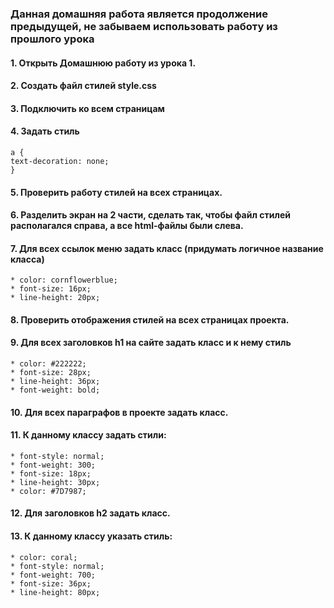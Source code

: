 ### Данная домашняя работа является продолжение предыдущей, не забываем использовать работу из прошлого урока
#### 1. Открыть Домашнюю работу из урока 1.
#### 2. Создать файл стилей style.css
#### 3. Подключить ко всем страницам
#### 4. Задать стиль
    a {
    text-decoration: none;
    }
#### 5. Проверить работу стилей на всех страницах.
#### 6. Разделить экран на 2 части, сделать так, чтобы файл стилей располагался справа, а все html-файлы были слева.
#### 7. Для всех ссылок меню задать класс (придумать логичное название класса)
    * color: cornflowerblue;
    * font-size: 16px;
    * line-height: 20px;
#### 8. Проверить отображения стилей на всех страницах проекта.
#### 9. Для всех заголовков h1 на сайте задать класс и к нему стиль
    * color: #222222;
    * font-size: 28px;
    * line-height: 36px;
    * font-weight: bold;
#### 10. Для всех параграфов в проекте задать класс.
#### 11. К данному классу задать стили:
    * font-style: normal;
    * font-weight: 300;
    * font-size: 18px;
    * line-height: 30px;
    * color: #7D7987;
#### 12. Для заголовков h2 задать класс.
#### 13. К данному классу указать стиль:
    * color: coral;
    * font-style: normal;
    * font-weight: 700;
    * font-size: 36px;
    * line-height: 80px;